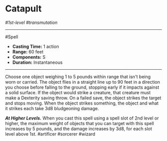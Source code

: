 # Catapult
*#1st-level #transmutation*
___ 
#Spell
- **Casting Time:** 1 action
- **Range:** 60 feet
- **Components:** S
- **Duration:** Instantaneous
---
Choose one object weighing 1 to 5 pounds within range that isn't being worn or carried. The object flies in a straight line up to 90 feet in a direction you choose before falling to the ground, stopping early if it impacts against a solid surface. If the object would strike a creature, that creature must make a Dexterity saving throw. On a failed save, the object strikes the target and stops moving. When the object strikes something, the object and what it strikes each take 3d8 bludgeoning damage.

***At Higher Levels.*** When you cast this spell using a spell slot of 2nd level or higher, the maximum weight of objects that you can target with this spell increases by 5 pounds, and the damage increases by 3d8, for each slot level above 1st.
#artificer
#sorcerer
#wizard